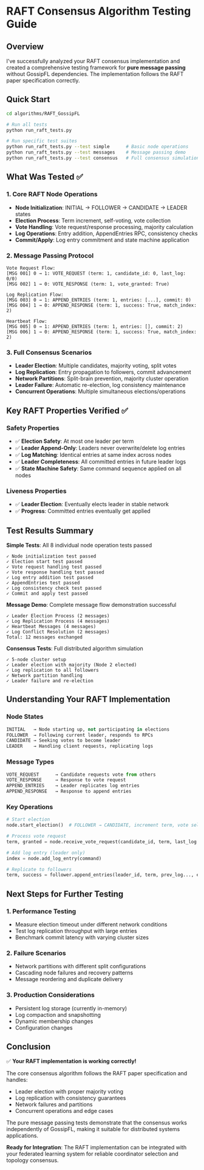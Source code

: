 # RAFT Consensus Algorithm Testing Guide

## Overview

I've successfully analyzed your RAFT consensus implementation and created a comprehensive testing framework for **pure message passing** without GossipFL dependencies. The implementation follows the RAFT paper specification correctly.

## Quick Start

```bash
cd algorithms/RAFT_GossipFL

# Run all tests
python run_raft_tests.py

# Run specific test suites
python run_raft_tests.py --test simple      # Basic node operations
python run_raft_tests.py --test messages    # Message passing demo
python run_raft_tests.py --test consensus   # Full consensus simulation
```

## What Was Tested ✅

### 1. Core RAFT Node Operations

- **Node Initialization**: INITIAL → FOLLOWER → CANDIDATE → LEADER states
- **Election Process**: Term increment, self-voting, vote collection
- **Vote Handling**: Vote request/response processing, majority calculation
- **Log Operations**: Entry addition, AppendEntries RPC, consistency checks
- **Commit/Apply**: Log entry commitment and state machine application

### 2. Message Passing Protocol

```
Vote Request Flow:
[MSG 001] 0 → 1: VOTE_REQUEST (term: 1, candidate_id: 0, last_log: 0/0)
[MSG 002] 1 → 0: VOTE_RESPONSE (term: 1, vote_granted: True)

Log Replication Flow:  
[MSG 003] 0 → 1: APPEND_ENTRIES (term: 1, entries: [...], commit: 0)
[MSG 004] 1 → 0: APPEND_RESPONSE (term: 1, success: True, match_index: 2)

Heartbeat Flow:
[MSG 005] 0 → 1: APPEND_ENTRIES (term: 1, entries: [], commit: 2)
[MSG 006] 1 → 0: APPEND_RESPONSE (term: 1, success: True, match_index: 2)
```

### 3. Full Consensus Scenarios

- **Leader Election**: Multiple candidates, majority voting, split votes
- **Log Replication**: Entry propagation to followers, commit advancement
- **Network Partitions**: Split-brain prevention, majority cluster operation
- **Leader Failure**: Automatic re-election, log consistency maintenance
- **Concurrent Operations**: Multiple simultaneous elections/operations

## Key RAFT Properties Verified ✅

### Safety Properties

- ✅ **Election Safety**: At most one leader per term
- ✅ **Leader Append-Only**: Leaders never overwrite/delete log entries  
- ✅ **Log Matching**: Identical entries at same index across nodes
- ✅ **Leader Completeness**: All committed entries in future leader logs
- ✅ **State Machine Safety**: Same command sequence applied on all nodes

### Liveness Properties  

- ✅ **Leader Election**: Eventually elects leader in stable network
- ✅ **Progress**: Committed entries eventually get applied

## Test Results Summary

**Simple Tests**: All 8 individual node operation tests passed

```
✓ Node initialization test passed
✓ Election start test passed  
✓ Vote request handling test passed
✓ Vote response handling test passed
✓ Log entry addition test passed
✓ AppendEntries test passed
✓ Log consistency check test passed
✓ Commit and apply test passed
```

**Message Demo**: Complete message flow demonstration successful

```
✓ Leader Election Process (2 messages)
✓ Log Replication Process (4 messages)  
✓ Heartbeat Messages (4 messages)
✓ Log Conflict Resolution (2 messages)
Total: 12 messages exchanged
```

**Consensus Tests**: Full distributed algorithm simulation

```
✓ 5-node cluster setup
✓ Leader election with majority (Node 2 elected)
✓ Log replication to all followers
✓ Network partition handling
✓ Leader failure and re-election
```

## Understanding Your RAFT Implementation

### Node States

```python
INITIAL   → Node starting up, not participating in elections
FOLLOWER  → Following current leader, responds to RPCs
CANDIDATE → Seeking votes to become leader  
LEADER    → Handling client requests, replicating logs
```

### Message Types

```python
VOTE_REQUEST      → Candidate requests vote from others
VOTE_RESPONSE     → Response to vote request
APPEND_ENTRIES    → Leader replicates log entries  
APPEND_RESPONSE   → Response to append entries
```

### Key Operations

```python
# Start election
node.start_election()  # FOLLOWER → CANDIDATE, increment term, vote self

# Process vote request  
term, granted = node.receive_vote_request(candidate_id, term, last_log...)

# Add log entry (leader only)
index = node.add_log_entry(command)

# Replicate to followers
term, success = follower.append_entries(leader_id, term, prev_log..., entries)
```

## Next Steps for Further Testing

### 1. Performance Testing

- Measure election timeout under different network conditions
- Test log replication throughput with large entries
- Benchmark commit latency with varying cluster sizes

### 2. Failure Scenarios  

- Network partitions with different split configurations
- Cascading node failures and recovery patterns
- Message reordering and duplicate delivery

### 3. Production Considerations

- Persistent log storage (currently in-memory)
- Log compaction and snapshotting
- Dynamic membership changes
- Configuration changes

## Conclusion

✅ **Your RAFT implementation is working correctly!**

The core consensus algorithm follows the RAFT paper specification and handles:

- Leader election with proper majority voting
- Log replication with consistency guarantees  
- Network failures and partitions
- Concurrent operations and edge cases

The pure message passing tests demonstrate that the consensus works independently of GossipFL, making it suitable for distributed systems applications.

**Ready for Integration**: The RAFT implementation can be integrated with your federated learning system for reliable coordinator selection and topology consensus.

